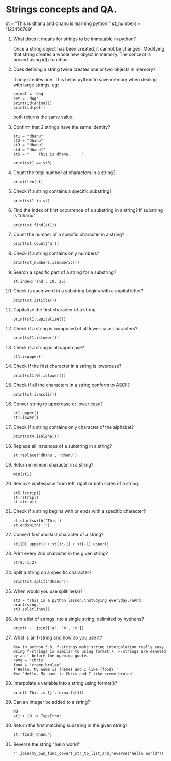 # Strings concepts and QA.

st = "This is dhanu and dhanu is learning python!"
st_numbers = '123456789'

1. What does it means for strings to be immutable in python?

   Once a string object has been created, it cannot be changed. Modifying that string creates a whole new object in memory. The concept is proved using id() function.

2. Does defining a string twice creates one or two objects in memory?

   It only creates one. This helps python to save memory when dealing with large strings.
   eg:
   ```
   animal = 'dog'
   pet = 'dog'
   print(id(animal))
   print(id(pet))
   ```

   both returns the same value.


3. Confirm that 2 strings have the same identity?

   ```
   st1 = "dhanu"
   st2 = "Dhanu"
   st3 = "dhanu"
   st4 = "dhanu1"
   st5 = "    This is dhanu.     "

   print(st1 == st3)
   ```

4. Count the total number of characters in a string?

   ```
   print(len(st)
   ```

5. Check if a string contains a specific substring?

   ```
   print(st1 in st)
   ```

6. Find the index of first occurrence of a substring in a string? If substring is "dhanu"

   ```
   print(st.find(st1))
   ```

7. Count the number of a specific character in a string?

   ```
   print(st.count('a'))
   ```

8. Check if a string contains only numbers?

    ```
    print(st_numbers.isnumeric())
    ```

9. Search a specific part of a string for a substring?

   ```
   st.index('and', 10, 25)
   ```

10. Check is each word in a substring begins with a capital letter?

    ```
    print(st.istitle())
    ```

11. Capitalize the first character of a string.

    ```
    print(st1.capitalize())
    ```

12. Check if a string is composed of all lower case characters?

    ```
    print(st1.islower())
    ```

13. Check if a string is all uppercase?

    ```
    st1.isupper()
    ```

14. Check if the first character in a string is lowercase?

    ```
    print(st1[0].islower())
    ```

15. Check if all the characters in a string conform to ASCII?

    ```
    print(st.isascii())
    ```

16. Conver string to uppercase or lower case?

    ```
    st1.upper()
    st1.lower()
    ```

17. Check if a string contains only character of the alphabet?

    ```
    print(st4.isalpha())
    ```

18. Replace all instances of a substring in a string?

    ```
    st.replace('dhanu', 'dhanu')
    ```

19. Return minimum character in a string?

    ```
    min(st1)
    ```

20. Remove whitespace from left, right or both sides of a string.

    ```
    st5.lstrip()
    st.rstrip()
    st.strip()
    ```

21. Check if a string begins with or ends with a specific character?

    ```
    st.startswith('This')
    st.endswith('!')
    ```

22. Convert first and last character of a string?

    ```
    st1[0].upper() + st[1:-1] + st[-1].upper()
    ```

23. Print every 2nd character in the given string?

    ```
    st[0:-1:2]
    ```

24. Split a string on a specific character?

    ```
    print(st.split('dhanu'))
    ```

25. When would you use splitlines()?

    ```
    st3 = "This is a python lesson.\nStudying everyday.\nAnd practising."
    st3.splitlines()
    ```

26. Join a list of strings into a single string, delimited by hyphens?

    ```
    print('-'.join(['a', 'b', 'c'])
    ```

27. What is an f-string and how do you use it?

    ```
    New in python 3.6, f-strings make string interpolation really easy. Using f-strings is similar to using format(). F-strings are denoted by an f before the opening quote.
    name = 'Chris'
    food = 'creme brulee'
    f'Hello. My name is {name} and I like {food}.'
    #=> 'Hello. My name is Chris and I like creme brulee'
    ```

28. Interpolate a variable into a string using format()?

    ```
    print('This is {}'.format(st1))
    ```

29. Can an integer be added to a string?

    ```
    NO
    st1 + 10 -> TypeError
    ```

30. Return the first matching substring in the given string?

    ```
    st.rfind('dhanu')
    ```

31. Reverse the string "hello world"

    ```
    ''.join(my_own_func_covert_str_to_list_and_reverse("hello world"))
    ```